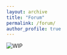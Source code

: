 ```yaml
---
layout: archive
title: "Forum"
permalink: /forum/
author_profile: true
---
```


![WIP](https://i.imgur.com/svbZij6.gif)
